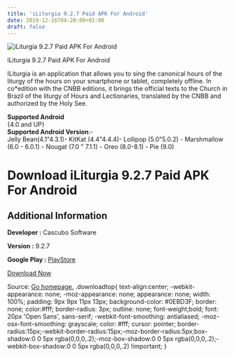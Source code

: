 ```yaml
---
title: 'iLiturgia 9.2.7 Paid APK For Android'
date: 2019-12-16T04:28:00+01:00
draft: false
---
```


![iLiturgia 9.2.7 Paid APK For Android](https://i0.wp.com/apkhome.net/wp-content/uploads/2019/11/iLiturgia-9.2.7-Paid.png "iLiturgia 9.2.7 Paid APK For Android")

  

iLiturgia 9.2.7 Paid APK For Android

ILiturgia is an application that allows you to sing the canonical hours of the liturgy of the hours on your smartphone or tablet, completely offline. In co\*edition with the CNBB editions, it brings the official texts to the Church in Brazil of the liturgy of Hours and Lectionaries, translated by the CNBB and authorized by the Holy See.

**Supported Android**  
{4.0 and UP}  
**Supported Android Version**:-  
Jelly Bean(4.1"4.3.1)- KitKat (4.4"4.4.4)- Lollipop (5.0"5.0.2) - Marshmallow (6.0 - 6.0.1) - Nougat (7.0 " 7.1.1) - Oreo (8.0-8.1) - Pie (9.0)

Download iLiturgia 9.2.7 Paid APK For Android
=============================================

Additional Information
----------------------

**Developer :** Cascubo Software

**Version :** 9.2.7

**Google Play :** [PlayStore](https://play.google.com/store/apps/details?id=com.iliturgia&hl=en)

  

[Download Now](https://store4app.co/post/iliturgia-9-2-7-paid-apk-for-android_1574611852)

  
Source: [Go homepage.](https://store4app.co/post/iliturgia-9-2-7-paid-apk-for-android_1574611852) .downloadtop{ text-align:center; -webkit-appearance: none; -moz-appearance: none; appearance: none; width: 100%; padding: 9px 9px 11px 13px; background-color: #0EBD3F; border: none; color:#fff; border-radius: 3px; outline: none; font-weight;bold; font: 20px 'Open Sans', sans-serif; -webkit-font-smoothing: antialiased; -moz-osx-font-smoothing: grayscale; color: #fff; cursor: pointer; border-radius:15px;-webkit-border-radius:15px;-moz-border-radius:5px;box-shadow:0 0 5px rgba(0,0,0,.2);-moz-box-shadow:0 0 5px rgba(0,0,0,.2);-webkit-box-shadow:0 0 5px rgba(0,0,0,.2) !important; }
